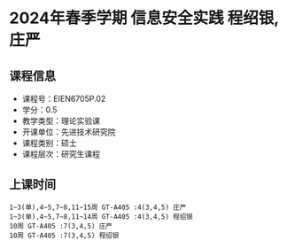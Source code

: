 # 2024年春季学期 信息安全实践 程绍银, 庄严






## 课程信息

- 课程号：EIEN6705P.02
- 学分：0.5
- 教学类型：理论实验课
- 开课单位：先进技术研究院
- 课程类别：硕士
- 课程层次：研究生课程

## 上课时间

```
1~3(单),4~5,7~8,11~15周 GT-A405 :4(3,4,5) 庄严
1~3(单),4~5,7~8,11~14周 GT-A405 :4(3,4,5) 程绍银
10周 GT-A405 :7(3,4,5) 庄严
10周 GT-A405 :7(3,4,5) 程绍银
```

